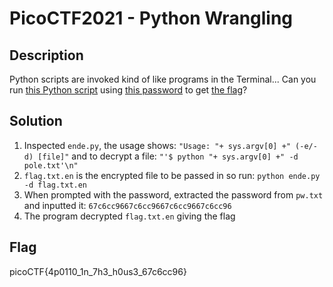 # PicoCTF2021 - Python Wrangling

## Description
Python scripts are invoked kind of like programs in the Terminal... Can you run [this Python script](./ende.py) using [this password](./pw.txt) to get [the flag](./flag.txt.en)?

## Solution
1. Inspected ```ende.py```, the usage shows: ```"Usage: "+ sys.argv[0] +" (-e/-d) [file]"``` and to decrypt a file: ```"'$ python "+ sys.argv[0] +" -d pole.txt'\n"```
2. ```flag.txt.en``` is the encrypted file to be passed in so run: ```python ende.py -d flag.txt.en```
3. When prompted with the password, extracted the password from ```pw.txt``` and inputted it: ```67c6cc9667c6cc9667c6cc9667c6cc96```
4. The program decrypted ```flag.txt.en``` giving the flag

## Flag
picoCTF{4p0110_1n_7h3_h0us3_67c6cc96}
